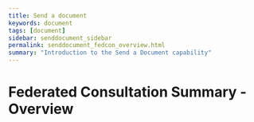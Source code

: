 ```yaml
---
title: Send a document
keywords: document
tags: [document]
sidebar: senddocument_sidebar
permalink: senddocument_fedcon_overview.html
summary: "Introduction to the Send a Document capability"
---
```


# Federated Consultation Summary - Overview #


